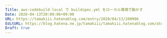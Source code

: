 ```yaml
---
Title: aws-codebuild-local で buildspec.yml をローカル環境で動かす
Date: 2020-04-13T20:09:06+09:00
URL: https://tamakiii.hatenablog.com/entry/2020/04/13/200906
EditURL: https://blog.hatena.ne.jp/tamakiii/tamakiii.hatenablog.com/atom/entry/26006613549427724
Draft: true
---
```



